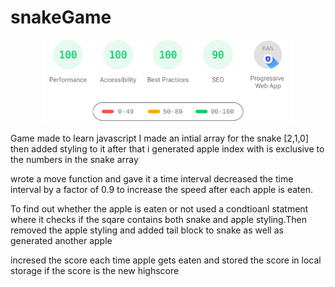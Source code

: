# snakeGame
<!-- https://pagespeed-insights.herokuapp.com/?url=https://sanishchirayath1.github.io/snakeGame/ -->
<p align="center">	<!-- (optional) center align -->
    <img href="https://pagespeed-insights.herokuapp.com/?url=https://sanishchirayath1.github.io/snakeGame/" src="download.svg" width="400px">
</p>

Game made to learn javascript
I made an intial array for the snake [2,1,0]
then added styling to it
after that i generated apple index with is exclusive to the numbers in the snake array

wrote a move function and gave it a time interval
decreased the time interval by a factor of 0.9 to increase the speed after each apple is eaten.

To find out whether the apple is eaten or not used a condtioanl statment where it checks if the sqare contains 
both snake and apple styling.Then removed the apple styling and added tail block to snake as well as generated another apple

incresed the score each time apple gets eaten and stored the score in local storage if the score is the new highscore
